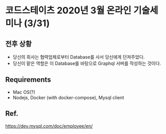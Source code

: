# 코드스테이츠 2020년 3월 온라인 기술세미나 (3/31)

## 전후 상황

- 당신의 회사는 협력업체로부터 Database를 사서 당신에게 던져주었다.
- 당신이 맡은 역할은 이 Database를 바탕으로 Graphql 서버를 작성하는 것이다.

## Requirements

- Mac OS(?)
- Nodejs, Docker (with docker-compose), Mysql client


## Ref.

https://dev.mysql.com/doc/employee/en/